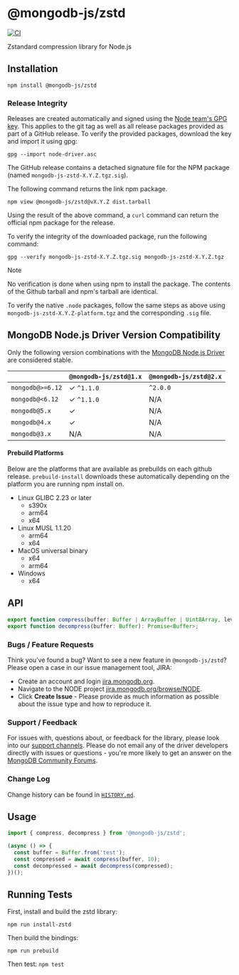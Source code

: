 # @mongodb-js/zstd

[![CI](https://github.com/mongodb-js/zstd/actions/workflows/test.yml/badge.svg)](https://github.com/mongodb-js/zstd/actions/workflows/test.yml)

Zstandard compression library for Node.js

## Installation

```
npm install @mongodb-js/zstd
```

### Release Integrity

Releases are created automatically and signed using the [Node team's GPG key](https://pgp.mongodb.com/node-driver.asc). This applies to the git tag as well as all release packages provided as part of a GitHub release. To verify the provided packages, download the key and import it using gpg:

```
gpg --import node-driver.asc
```

The GitHub release contains a detached signature file for the NPM package (named
`mongodb-js-zstd-X.Y.Z.tgz.sig`).

The following command returns the link npm package. 
```shell
npm view @mongodb-js/zstd@vX.Y.Z dist.tarball 
```

Using the result of the above command, a `curl` command can return the official npm package for the release.

To verify the integrity of the downloaded package, run the following command:
```shell
gpg --verify mongodb-js-zstd-X.Y.Z.tgz.sig mongodb-js-zstd-X.Y.Z.tgz
```

>[!Note]
No verification is done when using npm to install the package. The contents of the Github tarball and npm's tarball are identical.

To verify the native `.node` packages, follow the same steps as above using `mongodb-js-zstd-X.Y.Z-platform.tgz` and the corresponding `.sig` file.

## MongoDB Node.js Driver Version Compatibility

Only the following version combinations with the [MongoDB Node.js Driver](https://github.com/mongodb/node-mongodb-native) are considered stable.

|                  | `@mongodb-js/zstd@1.x` | `@mongodb-js/zstd@2.x` |
| ---------------- | ---------------------- | ---------------------- |
| `mongodb@>=6.12` | ✓ `^1.1.0`             | `^2.0.0`               |
| `mongodb@<6.12`  | ✓ `^1.1.0`             | N/A                    |
| `mongodb@5.x`    | ✓                      | N/A                    |
| `mongodb@4.x`    | ✓                      | N/A                    |
| `mongodb@3.x`    | N/A                    | N/A                    |

#### Prebuild Platforms

Below are the platforms that are available as prebuilds on each github release.
`prebuild-install` downloads these automatically depending on the platform you are running npm install on.

- Linux GLIBC 2.23 or later
    - s390x
    - arm64
    - x64
- Linux MUSL 1.1.20
    - arm64
    - x64
- MacOS universal binary
    - x64
    - arm64
- Windows
    - x64

## API

```ts
export function compress(buffer: Buffer | ArrayBuffer | Uint8Array, level: number): Promise<Buffer>;
export function decompress(buffer: Buffer): Promise<Buffer>;
```

### Bugs / Feature Requests

Think you’ve found a bug? Want to see a new feature in `@mongodb-js/zstd`? Please open a
case in our issue management tool, JIRA:

- Create an account and login [jira.mongodb.org](https://jira.mongodb.org).
- Navigate to the NODE project [jira.mongodb.org/browse/NODE](https://jira.mongodb.org/browse/NODE).
- Click **Create Issue** - Please provide as much information as possible about the issue type and how to reproduce it.

### Support / Feedback

For issues with, questions about, or feedback for the library, please look into our [support channels](https://docs.mongodb.com/manual/support). Please do not email any of the driver developers directly with issues or questions - you're more likely to get an answer on the [MongoDB Community Forums](https://community.mongodb.com/tags/c/drivers-odms-connectors/7/node-js-driver).

### Change Log

Change history can be found in [`HISTORY.md`](https://github.com/mongodb-js/zstd/blob/HEAD/HISTORY.md).

## Usage

```ts
import { compress, decompress } from '@mongodb-js/zstd';

(async () => {
  const buffer = Buffer.from('test');
  const compressed = await compress(buffer, 10);
  const decompressed = await decompress(compressed);
})();
```

## Running Tests

First, install and build the zstd library:

`npm run install-zstd`

Then build the bindings:

`npm run prebuild`

Then test:
`npm test`
